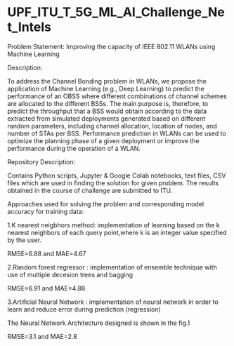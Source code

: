# UPF_ITU_T_5G_ML_AI_Challenge_Net_Intels

Problem Statement: Improving the capacity of IEEE 802.11 WLANs using Machine Learning

Description:

To address the Channel Bonding problem in WLANs, we propose the application of Machine Learning (e.g., Deep Learning) to predict the performance of an OBSS where different combinations of channel schemes are allocated to the different BSSs. The main purpose is, therefore, to predict the throughput that a BSS would obtain according to the data extracted from simulated deployments generated based on different random parameters, including channel allocation, location of nodes, and number of STAs per BSS.
Performance prediction in WLANs can be used to optimize the planning phase of a given deployment or improve the performance during the operation of a WLAN.

Repository Description:

Contains Python scripts, Jupyter & Google Colab notebooks, text files, CSV files which are used in finding the solution for given problem. The results obtained in the course of challenge are submitted to ITU.

Approaches used for solving the problem and corresponding model accuracy for training data:

1.K nearest neigbhors method: implementation of learning based on the k nearest neighbors of each query point,where k is an integer value specified by the user.

  RMSE=6.88 and MAE=4.67
  
2.Random forest regressor : implementation of ensemble technique with use of multiple decesion trees and bagging

  RMSE=6.91 and MAE=4.88
  
3.Artificial Neural Network : implementation of neural network in order to learn and reduce error during prediction (regression)

The Neural Network Architecture designed is shown in the fig.1

  RMSE=3.1 and MAE=2.8
  


